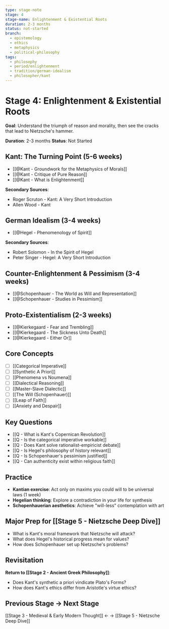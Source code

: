 ```yaml
---
type: stage-note
stage: 4
stage-name: Enlightenment & Existential Roots
duration: 2-3 months
status: not-started
branch:
  - epistemology
  - ethics
  - metaphysics
  - political-philosophy
tags:
  - philosophy
  - period/enlightenment
  - tradition/german-idealism
  - philosopher/kant
---
```


# Stage 4: Enlightenment & Existential Roots

**Goal**: Understand the triumph of reason and morality, then see the cracks that lead to Nietzsche's hammer.

**Duration**: 2-3 months
**Status**: Not Started

## Kant: The Turning Point (5-6 weeks)

- [[@Kant - Groundwork for the Metaphysics of Morals]]
- [[@Kant - Critique of Pure Reason]]
- [[@Kant - What is Enlightenment]]

**Secondary Sources**:
- Roger Scruton - Kant: A Very Short Introduction
- Allen Wood - Kant

## German Idealism (3-4 weeks)

- [[@Hegel - Phenomenology of Spirit]]

**Secondary Sources**:
- Robert Solomon - In the Spirit of Hegel
- Peter Singer - Hegel: A Very Short Introduction

## Counter-Enlightenment & Pessimism (3-4 weeks)

- [[@Schopenhauer - The World as Will and Representation]]
- [[@Schopenhauer - Studies in Pessimism]]

## Proto-Existentialism (2-3 weeks)

- [[@Kierkegaard - Fear and Trembling]]
- [[@Kierkegaard - The Sickness Unto Death]]
- [[@Kierkegaard - Either Or]]

## Core Concepts

- [ ] [[Categorical Imperative]]
- [ ] [[Synthetic A Priori]]
- [ ] [[Phenomena vs Noumena]]
- [ ] [[Dialectical Reasoning]]
- [ ] [[Master-Slave Dialectic]]
- [ ] [[The Will (Schopenhauer)]]
- [ ] [[Leap of Faith]]
- [ ] [[Anxiety and Despair]]

## Key Questions

- [[Q - What is Kant's Copernican Revolution]]
- [[Q - Is the categorical imperative workable]]
- [[Q - Does Kant solve rationalist-empiricist debate]]
- [[Q - Is Hegel's philosophy of history relevant]]
- [[Q - Is Schopenhauer's pessimism justified]]
- [[Q - Can authenticity exist within religious faith]]

## Practice

- **Kantian exercise**: Act only on maxims you could will to be universal laws (1 week)
- **Hegelian thinking**: Explore a contradiction in your life for synthesis
- **Schopenhauerian aesthetics**: Achieve "will-less" contemplation with art

## Major Prep for [[Stage 5 - Nietzsche Deep Dive]]

- What is Kant's moral framework that Nietzsche will attack?
- What does Hegel's historical progress mean for values?
- How does Schopenhauer set up Nietzsche's problems?

## Revisitation

**Return to [[Stage 2 - Ancient Greek Philosophy]]**:
- Does Kant's synthetic a priori vindicate Plato's Forms?
- How does Kant's ethics differ from Aristotle's virtue ethics?

## Previous Stage → Next Stage

[[Stage 3 - Medieval & Early Modern Thought]] ← → [[Stage 5 - Nietzsche Deep Dive]]
